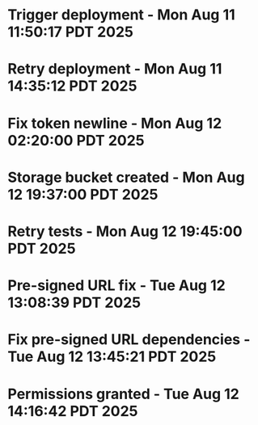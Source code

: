 # Trigger deployment - Mon Aug 11 11:50:17 PDT 2025
# Retry deployment - Mon Aug 11 14:35:12 PDT 2025
# Fix token newline - Mon Aug 12 02:20:00 PDT 2025
# Storage bucket created - Mon Aug 12 19:37:00 PDT 2025
# Retry tests - Mon Aug 12 19:45:00 PDT 2025
# Pre-signed URL fix - Tue Aug 12 13:08:39 PDT 2025
# Fix pre-signed URL dependencies - Tue Aug 12 13:45:21 PDT 2025
# Permissions granted - Tue Aug 12 14:16:42 PDT 2025
